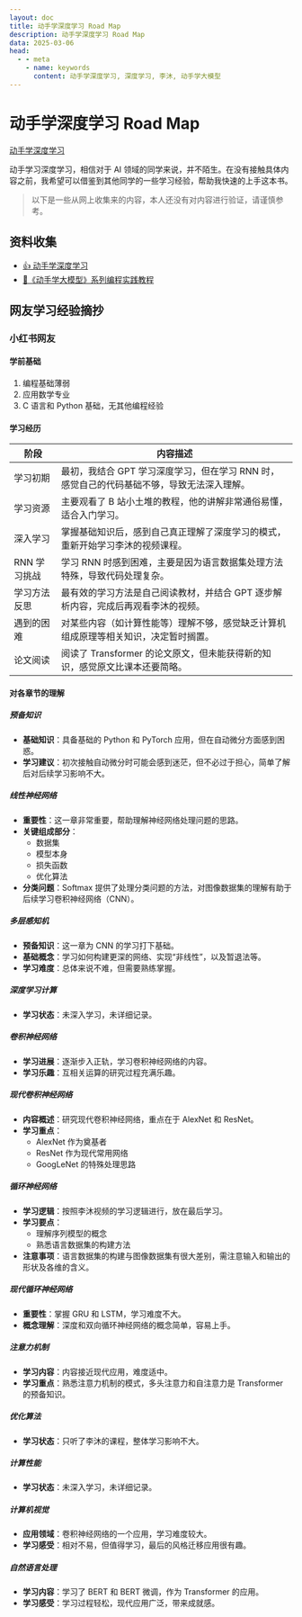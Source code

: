 ```yaml
---
layout: doc
title: 动手学深度学习 Road Map
description: 动手学深度学习 Road Map
data: 2025-03-06
head:
  - - meta
    - name: keywords
      content: 动手学深度学习, 深度学习, 李沐, 动手学大模型
---
```


# 动手学深度学习 Road Map

[动手学深度学习](https://zh-v2.d2l.ai/)

动手学习深度学习，相信对于 AI 领域的同学来说，并不陌生。在没有接触具体内容之前，我希望可以借鉴到其他同学的一些学习经验，帮助我快速的上手这本书。

> 以下是一些从网上收集来的内容，本人还没有对内容进行验证，请谨慎参考。

## 资料收集

- [:thumbsup: 动手学深度学习](https://zh-v2.d2l.ai/)
- [:robot:《动手学大模型》系列编程实践教程](https://github.com/Lordog/dive-into-llms)

## 网友学习经验摘抄

### 小红书网友

#### 学前基础

1. 编程基础薄弱
2. 应用数学专业
3. C 语言和 Python 基础，无其他编程经验

#### 学习经历

| 阶段         | 内容描述                                                                                   |
| ------------ | ------------------------------------------------------------------------------------------ |
| 学习初期     | 最初，我结合 GPT 学习深度学习，但在学习 RNN 时，感觉自己的代码基础不够，导致无法深入理解。 |
| 学习资源     | 主要观看了 B 站小土堆的教程，他的讲解非常通俗易懂，适合入门学习。                          |
| 深入学习     | 掌握基础知识后，感到自己真正理解了深度学习的模式，重新开始学习李沐的视频课程。             |
| RNN 学习挑战 | 学习 RNN 时感到困难，主要是因为语言数据集处理方法特殊，导致代码处理复杂。                  |
| 学习方法反思 | 最有效的学习方法是自己阅读教材，并结合 GPT 逐步解析内容，完成后再观看李沐的视频。          |
| 遇到的困难   | 对某些内容（如计算性能等）理解不够，感觉缺乏计算机组成原理等相关知识，决定暂时搁置。       |
| 论文阅读     | 阅读了 Transformer 的论文原文，但未能获得新的知识，感觉原文比课本还要简略。                |

#### 对各章节的理解

##### 预备知识

- **基础知识**：具备基础的 Python 和 PyTorch 应用，但在自动微分方面感到困惑。
- **学习建议**：初次接触自动微分时可能会感到迷茫，但不必过于担心，简单了解后对后续学习影响不大。

##### 线性神经网络

- **重要性**：这一章非常重要，帮助理解神经网络处理问题的思路。
- **关键组成部分**：
  - 数据集
  - 模型本身
  - 损失函数
  - 优化算法
- **分类问题**：Softmax 提供了处理分类问题的方法，对图像数据集的理解有助于后续学习卷积神经网络（CNN）。

##### 多层感知机

- **预备知识**：这一章为 CNN 的学习打下基础。
- **基础概念**：学习如何构建更深的网络、实现“非线性”，以及暂退法等。
- **学习难度**：总体来说不难，但需要熟练掌握。

##### 深度学习计算

- **学习状态**：未深入学习，未详细记录。

##### 卷积神经网络

- **学习进展**：逐渐步入正轨，学习卷积神经网络的内容。
- **学习乐趣**：互相关运算的研究过程充满乐趣。

##### 现代卷积神经网络

- **内容概述**：研究现代卷积神经网络，重点在于 AlexNet 和 ResNet。
- **学习重点**：
  - AlexNet 作为奠基者
  - ResNet 作为现代常用网络
  - GoogLeNet 的特殊处理思路

##### 循环神经网络

- **学习逻辑**：按照李沐视频的学习逻辑进行，放在最后学习。
- **学习要点**：
  - 理解序列模型的概念
  - 熟悉语言数据集的构建方法
- **注意事项**：语言数据集的构建与图像数据集有很大差别，需注意输入和输出的形状及各维的含义。

##### 现代循环神经网络

- **重要性**：掌握 GRU 和 LSTM，学习难度不大。
- **概念理解**：深度和双向循环神经网络的概念简单，容易上手。

##### 注意力机制

- **学习内容**：内容接近现代应用，难度适中。
- **学习重点**：熟悉注意力机制的模式，多头注意力和自注意力是 Transformer 的预备知识。

##### 优化算法

- **学习状态**：只听了李沐的课程，整体学习影响不大。

##### 计算性能

- **学习状态**：未深入学习，未详细记录。

##### 计算机视觉

- **应用领域**：卷积神经网络的一个应用，学习难度较大。
- **学习感受**：相对不易，但值得学习，最后的风格迁移应用很有趣。

##### 自然语言处理

- **学习内容**：学习了 BERT 和 BERT 微调，作为 Transformer 的应用。
- **学习感受**：学习过程轻松，现代应用广泛，带来成就感。

####
